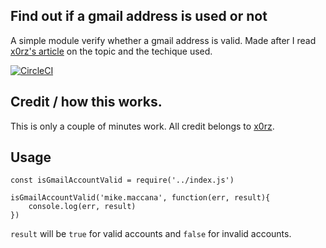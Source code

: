 ## Find out if a gmail address is used or not

A simple module verify whether a gmail address is valid. Made after I read [x0rz's article](https://blog.0day.rocks/abusing-gmail-to-get-previously-unlisted-e-mail-addresses-41544b62b2) on the topic and the techique used.

[![CircleCI](https://circleci.com/gh/mikemaccana/is-gmail-account-valid.svg?style=svg)](https://circleci.com/gh/mikemaccana/is-gmail-account-valid)

## Credit / how this works.

This is only a couple of minutes work. All credit belongs to [x0rz](https://blog.0day.rocks).

## Usage

	const isGmailAccountValid = require('../index.js')

	isGmailAccountValid('mike.maccana', function(err, result){
		console.log(err, result)
	})

`result` will be `true` for valid accounts and `false` for invalid accounts.